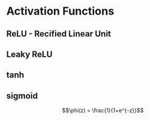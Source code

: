 # Activation Functions
## ReLU - **Re**cified **L**inear **U**nit

## Leaky ReLU
## tanh
## sigmoid
$$\phi(z) = \frac{1}{1+e^{-z}}$$

